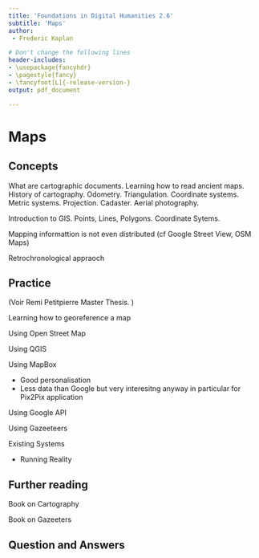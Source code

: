 ```yaml
---
title: 'Foundations in Digital Humanities 2.6'
subtitle: 'Maps'
author:
 - Frederic Kaplan

# Don't change the following lines
header-includes:
- \usepackage{fancyhdr}
- \pagestyle{fancy}
- \fancyfoot[L]{-release-version-}
output: pdf_document

---
```


# Maps

## Concepts

What are cartographic documents. Learning how to read ancient maps. History of cartography. Odometry. Triangulation. Coordinate systems. Metric systems. Projection. Cadaster. Aerial photography. 

Introduction to GIS. Points, Lines, Polygons. Coordinate Sytems.

Mapping informattion is not even distributed (cf Google Street View, OSM Maps)

Retrochronological appraoch







## Practice

(Voir Remi Petitpierre Master Thesis. )

Learning how to georeference a map

Using Open Street Map

Using QGIS

Using MapBox

- Good personalisation
- Less data than Google but very interesitng anyway in particular for Pix2Pix application 

Using Google API

Using Gazeeteers



Existing Systems

- Running Reality



## Further reading

Book on Cartography

Book on Gazeeters

## Question and Answers 



